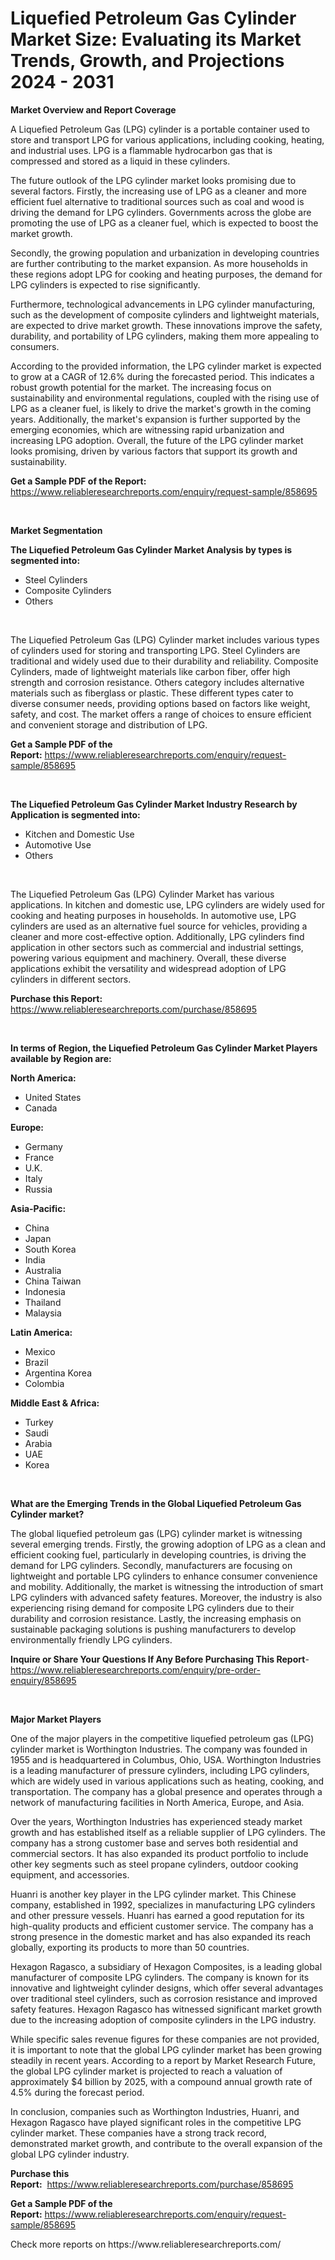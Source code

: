 <p><h1>Liquefied Petroleum Gas Cylinder Market Size: Evaluating its Market Trends, Growth, and Projections 2024 - 2031</h1></p><p><strong>Market Overview and Report Coverage</strong></p>
<p><p>A Liquefied Petroleum Gas (LPG) cylinder is a portable container used to store and transport LPG for various applications, including cooking, heating, and industrial uses. LPG is a flammable hydrocarbon gas that is compressed and stored as a liquid in these cylinders.</p><p>The future outlook of the LPG cylinder market looks promising due to several factors. Firstly, the increasing use of LPG as a cleaner and more efficient fuel alternative to traditional sources such as coal and wood is driving the demand for LPG cylinders. Governments across the globe are promoting the use of LPG as a cleaner fuel, which is expected to boost the market growth.</p><p>Secondly, the growing population and urbanization in developing countries are further contributing to the market expansion. As more households in these regions adopt LPG for cooking and heating purposes, the demand for LPG cylinders is expected to rise significantly.</p><p>Furthermore, technological advancements in LPG cylinder manufacturing, such as the development of composite cylinders and lightweight materials, are expected to drive market growth. These innovations improve the safety, durability, and portability of LPG cylinders, making them more appealing to consumers.</p><p>According to the provided information, the LPG cylinder market is expected to grow at a CAGR of 12.6% during the forecasted period. This indicates a robust growth potential for the market. The increasing focus on sustainability and environmental regulations, coupled with the rising use of LPG as a cleaner fuel, is likely to drive the market's growth in the coming years. Additionally, the market's expansion is further supported by the emerging economies, which are witnessing rapid urbanization and increasing LPG adoption. Overall, the future of the LPG cylinder market looks promising, driven by various factors that support its growth and sustainability.</p></p>
<p><strong>Get a Sample PDF of the Report:</strong> <a href="https://www.reliableresearchreports.com/enquiry/request-sample/858695">https://www.reliableresearchreports.com/enquiry/request-sample/858695</a></p>
<p>&nbsp;</p>
<p><strong>Market Segmentation</strong></p>
<p><strong>The Liquefied Petroleum Gas Cylinder Market Analysis by types is segmented into:</strong></p>
<p><ul><li>Steel Cylinders</li><li>Composite Cylinders</li><li>Others</li></ul></p>
<p>&nbsp;</p>
<p><p>The Liquefied Petroleum Gas (LPG) Cylinder market includes various types of cylinders used for storing and transporting LPG. Steel Cylinders are traditional and widely used due to their durability and reliability. Composite Cylinders, made of lightweight materials like carbon fiber, offer high strength and corrosion resistance. Others category includes alternative materials such as fiberglass or plastic. These different types cater to diverse consumer needs, providing options based on factors like weight, safety, and cost. The market offers a range of choices to ensure efficient and convenient storage and distribution of LPG.</p></p>
<p><strong>Get a Sample PDF of the Report:</strong>&nbsp;<a href="https://www.reliableresearchreports.com/enquiry/request-sample/858695">https://www.reliableresearchreports.com/enquiry/request-sample/858695</a></p>
<p>&nbsp;</p>
<p><strong>The Liquefied Petroleum Gas Cylinder Market Industry Research by Application is segmented into:</strong></p>
<p><ul><li>Kitchen and Domestic Use</li><li>Automotive Use</li><li>Others</li></ul></p>
<p>&nbsp;</p>
<p><p>The Liquefied Petroleum Gas (LPG) Cylinder Market has various applications. In kitchen and domestic use, LPG cylinders are widely used for cooking and heating purposes in households. In automotive use, LPG cylinders are used as an alternative fuel source for vehicles, providing a cleaner and more cost-effective option. Additionally, LPG cylinders find application in other sectors such as commercial and industrial settings, powering various equipment and machinery. Overall, these diverse applications exhibit the versatility and widespread adoption of LPG cylinders in different sectors.</p></p>
<p><strong>Purchase this Report:</strong>&nbsp; <a href="https://www.reliableresearchreports.com/purchase/858695">https://www.reliableresearchreports.com/purchase/858695</a></p>
<p>&nbsp;</p>
<p><strong>In terms of Region, the Liquefied Petroleum Gas Cylinder Market Players available by Region are:</strong></p>
<p>
    <p> <strong> North America: </strong>
        <ul>
            <li>United States</li>
            <li>Canada</li>
        </ul>
        </p> 
    <p> <strong> Europe: </strong>
        <ul>
            <li>Germany</li>
            <li>France</li>
            <li>U.K.</li>
            <li>Italy</li>
            <li>Russia</li>
        </ul>
        </p> 
    <p> <strong> Asia-Pacific: </strong>
        <ul>
            <li>China</li>
            <li>Japan</li>
            <li>South Korea</li>
            <li>India</li>
            <li>Australia</li>
            <li>China Taiwan</li>
            <li>Indonesia</li>
            <li>Thailand</li>
            <li>Malaysia</li>
        </ul>
        </p> 
    <p> <strong> Latin America: </strong>
        <ul>
            <li>Mexico</li>
            <li>Brazil</li>
            <li>Argentina Korea</li>
            <li>Colombia</li>
        </ul>
        </p> 
    <p> <strong> Middle East & Africa: </strong>
        <ul>
            <li>Turkey</li>
            <li>Saudi</li>
            <li>Arabia</li>
            <li>UAE</li>
            <li>Korea</li>
        </ul>
    </p>
    </p>
<p>&nbsp;</p>
<p><strong>What are the Emerging Trends in the Global Liquefied Petroleum Gas Cylinder market?</strong></p>
<p><p>The global liquefied petroleum gas (LPG) cylinder market is witnessing several emerging trends. Firstly, the growing adoption of LPG as a clean and efficient cooking fuel, particularly in developing countries, is driving the demand for LPG cylinders. Secondly, manufacturers are focusing on lightweight and portable LPG cylinders to enhance consumer convenience and mobility. Additionally, the market is witnessing the introduction of smart LPG cylinders with advanced safety features. Moreover, the industry is also experiencing rising demand for composite LPG cylinders due to their durability and corrosion resistance. Lastly, the increasing emphasis on sustainable packaging solutions is pushing manufacturers to develop environmentally friendly LPG cylinders.</p></p>
<p><strong>Inquire or Share Your Questions If Any Before Purchasing This Report</strong>- <a href="https://www.reliableresearchreports.com/enquiry/pre-order-enquiry/858695">https://www.reliableresearchreports.com/enquiry/pre-order-enquiry/858695</a></p>
<p>&nbsp;</p>
<p><strong>Major Market Players</strong></p>
<p><p>One of the major players in the competitive liquefied petroleum gas (LPG) cylinder market is Worthington Industries. The company was founded in 1955 and is headquartered in Columbus, Ohio, USA. Worthington Industries is a leading manufacturer of pressure cylinders, including LPG cylinders, which are widely used in various applications such as heating, cooking, and transportation. The company has a global presence and operates through a network of manufacturing facilities in North America, Europe, and Asia.</p><p>Over the years, Worthington Industries has experienced steady market growth and has established itself as a reliable supplier of LPG cylinders. The company has a strong customer base and serves both residential and commercial sectors. It has also expanded its product portfolio to include other key segments such as steel propane cylinders, outdoor cooking equipment, and accessories.</p><p>Huanri is another key player in the LPG cylinder market. This Chinese company, established in 1992, specializes in manufacturing LPG cylinders and other pressure vessels. Huanri has earned a good reputation for its high-quality products and efficient customer service. The company has a strong presence in the domestic market and has also expanded its reach globally, exporting its products to more than 50 countries.</p><p>Hexagon Ragasco, a subsidiary of Hexagon Composites, is a leading global manufacturer of composite LPG cylinders. The company is known for its innovative and lightweight cylinder designs, which offer several advantages over traditional steel cylinders, such as corrosion resistance and improved safety features. Hexagon Ragasco has witnessed significant market growth due to the increasing adoption of composite cylinders in the LPG industry.</p><p>While specific sales revenue figures for these companies are not provided, it is important to note that the global LPG cylinder market has been growing steadily in recent years. According to a report by Market Research Future, the global LPG cylinder market is projected to reach a valuation of approximately $4 billion by 2025, with a compound annual growth rate of 4.5% during the forecast period.</p><p>In conclusion, companies such as Worthington Industries, Huanri, and Hexagon Ragasco have played significant roles in the competitive LPG cylinder market. These companies have a strong track record, demonstrated market growth, and contribute to the overall expansion of the global LPG cylinder industry.</p></p>
<p><strong>Purchase this Report:</strong>&nbsp;&nbsp;<a href="https://www.reliableresearchreports.com/purchase/858695">https://www.reliableresearchreports.com/purchase/858695</a></p>
<p></p>
<p><strong>Get a Sample PDF of the Report:</strong>&nbsp;<a href="https://www.reliableresearchreports.com/enquiry/request-sample/858695">https://www.reliableresearchreports.com/enquiry/request-sample/858695</a></p>
<p>Check more reports on https://www.reliableresearchreports.com/</p>